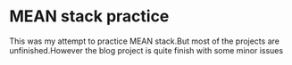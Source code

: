 # MEAN stack practice

This was my attempt to practice MEAN stack.But most of the projects are unfinished.However the blog project is quite finish with some minor issues
